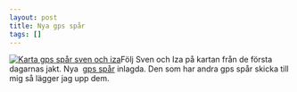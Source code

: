 ```yaml
---
layout: post
title: Nya gps spår
tags: []
---
```


[![Karta gps spår sven och iza](http://www.vittjarvsvvo.se/wp-content/uploads/2011/09/sven-och-iza-2011.jpg)](/karta/?fs=1)Följ Sven och Iza på kartan från de första dagarnas jakt. Nya 
[gps spår](/karta/?fs=1) inlagda. Den som har andra gps spår skicka till mig så lägger jag upp dem.

